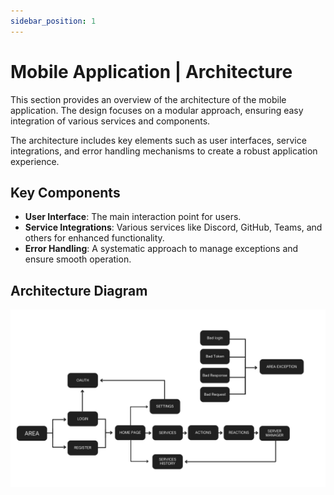 ```yaml
---
sidebar_position: 1
---
```


# Mobile Application | Architecture

This section provides an overview of the architecture of the mobile application. The design focuses on a modular approach, ensuring easy integration of various services and components. 

The architecture includes key elements such as user interfaces, service integrations, and error handling mechanisms to create a robust application experience.

## Key Components
- **User Interface**: The main interaction point for users.
- **Service Integrations**: Various services like Discord, GitHub, Teams, and others for enhanced functionality.
- **Error Handling**: A systematic approach to manage exceptions and ensure smooth operation.

## Architecture Diagram
![Architecture Diagram](/img/mobilearch.png)

